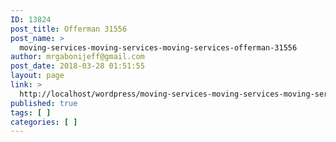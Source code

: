 ```yaml
---
ID: 13824
post_title: Offerman 31556
post_name: >
  moving-services-moving-services-moving-services-offerman-31556
author: mrgabonijeff@gmail.com
post_date: 2018-03-28 01:51:55
layout: page
link: >
  http://localhost/wordpress/moving-services-moving-services-moving-services-offerman-31556/
published: true
tags: [ ]
categories: [ ]
---
```

